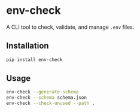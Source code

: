 # env-check

A CLI tool to check, validate, and manage `.env` files.

## Installation
```bash
pip install env-check
```

## Usage
```bash
env-check --generate-schema
env-check --schema schema.json
env-check --check-unused --path .
```
